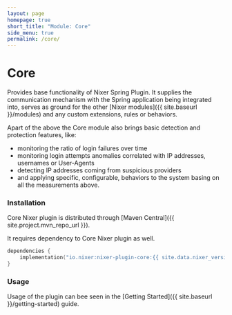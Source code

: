 ```yaml
---
layout: page
homepage: true
short_title: "Module: Core"
side_menu: true
permalink: /core/
---
```


# Core

Provides base functionality of Nixer Spring Plugin. 
It supplies the communication mechanism with the Spring application being integrated into, 
serves as ground for the other [Nixer modules]({{ site.baseurl }}/modules) and any custom extensions, rules or behaviors. 

Apart of the above the Core module also brings basic detection and protection features, like:

- monitoring the ratio of login failures over time
- monitoring login attempts anomalies correlated with IP addresses, usernames or User-Agents
- detecting IP addresses coming from suspicious providers
- and applying specific, configurable, behaviors to the system basing on all the measurements above.

### Installation

Core Nixer plugin is distributed through [Maven Central]({{ site.project.mvn_repo_url }}).

It requires dependency to Core Nixer plugin as well.

```kotlin
dependencies {
    implementation("io.nixer:nixer-plugin-core:{{ site.data.nixer_version.latest_release }}")
}
```

### Usage

Usage of the plugin can bee seen in the [Getting Started]({{ site.baseurl }}/getting-started) guide.

